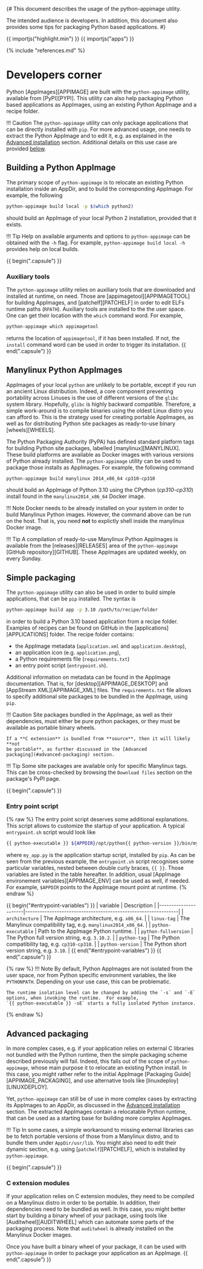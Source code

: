 {# This document describes the usage of the python-appimage utility.

   The intended audience is developers. In addition, this document also provides
   some tips for packaging Python based applications.
#}

{{ importjs("highlight.min") }}
{{ importjs("apps") }}

{% include "references.md" %}


# Developers corner

Python [AppImages][APPIMAGE] are built with the `python-appimage` utility,
available from [PyPI][PYPI]. This utility can also help packaging Python based
applications as AppImages, using an existing Python AppImage and a recipe
folder.

!!! Caution
    The `python-appimage` utility can only package applications that can be
    directly installed with `pip`. For more advanced usage, one needs to extract
    the Python AppImage and to edit it, e.g. as explained in the [Advanced
    installation](index.md#advanced-installation) section.  Additional details
    on this use case are provided [below](#advanced-packaging).


## Building a Python AppImage

The primary scope of `python-appimage` is to relocate an existing Python
installation inside an AppDir, and to build the corresponding AppImage.  For
example, the following

```bash
python-appimage build local -p $(which python2)
```

should build an AppImage of your local Python 2 installation, provided that it
exists.

!!! Tip
    Help on available arguments and options to `python-appimage` can be obtained
    with the `-h` flag. For example, `python-appimage build local -h` provides
    help on local builds.


{{ begin(".capsule") }}
### Auxiliary tools

The `python-appimage` utility relies on auxiliary tools that are downloaded and
installed at runtime, on need. Those are [appimagetool][APPIMAGETOOL] for
building AppImages, and [patchelf][PATCHELF] in order to edit ELFs runtime paths
(`RPATH`). Auxiliary tools are installed to the the user space. One can get
their location with the `which` command word. For example,

```bash
python-appimage which appimagetool
```

returns the location of `appimagetool`, if it has been installed. If not, the
`install` command word can be used in order to trigger its installation.
{{ end(".capsule") }}


## Manylinux Python AppImages

AppImages of your local `python` are unlikely to be portable, except if you run
an ancient Linux distribution. Indeed, a core component preventing portability
across Linuses is the use of different versions of the `glibc` system library.
Hopefully, `glibc` is highly backward compatible. Therefore, a simple
work-around is to compile binaries using the oldest Linux distro you can afford
to.  This is the strategy used for creating portable AppImages, as well as for
distributing Python site packages as ready-to-use binary [wheels][WHEELS].

The Python Packaging Authority (PyPA) has defined standard platform tags for
building Python site packages, labelled [manylinux][MANYLINUX].  These build
platforms are available as Docker images with various versions of Python already
installed. The `python-appimage` utility can be used to package those installs
as AppImages. For example, the following command

```bash
python-appimage build manylinux 2014_x86_64 cp310-cp310
```

should build an AppImage of Python 3.10 using the CPython (_cp310-cp310_)
install found in the `manylinux2014_x86_64` Docker image.

!!! Note
    Docker needs to be already installed on your system in order to build
    Manylinux Python images. However, the command above can be run on the host.
    That is, you need **not** to explictly shell inside the manylinux Docker
    image.

!!! Tip
    A compilation of ready-to-use Manylinux Python AppImages is available from
    the [releases][RELEASES] area of the `python-appimage` [GitHub
    repository][GITHUB]. These AppImages are updated weekly, on every Sunday.


## Simple packaging

The `python-appimage` utility can also be used in order to build simple
applications, that can be `pip` installed. The syntax is

```bash
python-appimage build app -p 3.10 /path/to/recipe/folder
```

in order to build a Python 3.10 based application from a recipe folder.
Examples of recipes can be found on GitHub in the [applications][APPLICATIONS]
folder.  The recipe folder contains:

- the AppImage metadata (`application.xml` and `application.desktop`),
- an application icon (e.g. `application.png`),
- a Python requirements file (`requirements.txt`)
- an entry point script (`entrypoint.sh`).

Additional information on metadata can be found in the AppImage documentation.
That is, for [desktop][APPIMAGE_DESKTOP] and [AppStream XML][APPIMAGE_XML]
files. The `requirements.txt` file allows to specify additional site packages
to be bundled in the AppImage, using `pip`.

!!! Caution
    Site packages bundled in the AppImage, as well as their dependencies, must
    either be pure python packages, or they must be available as portable binary
    wheels.

    If a **C extension** is bundled from **source**, then it will likely **not
    be portable**, as further discussed in the [Advanced
    packaging](#advanced-packaging) section.

!!! Tip
    Some site packages are available only for specific Manylinux tags. This can
    be cross-checked by browsing the `Download files` section on the package's
    PyPI page.

{{ begin(".capsule") }}
### Entry point script

{% raw %}
The entry point script deserves some additional explanations. This script allows
to customize the startup of your application. A typical `entrypoint.sh` script
would look like

```bash
{{ python-executable }} ${APPDIR}/opt/python{{ python-version }}/bin/my_app.py "$@"
```

where `my_app.py` is the application startup script, installed by `pip`. As can
be seen from the previous example, the `entrypoint.sh` script recognises some
particular variables, nested between double curly braces, `{{ }}`. Those
variables are listed in the table hereafter. In addition, usual [AppImage
environement variables][APPIMAGE_ENV] can be used as well, if needed. For
example, `$APPDIR` points to the AppImage mount point at runtime.
{% endraw %}

{{ begin("#entrypoint-variables") }}
| variable             | Description                                                   |
|----------------------|---------------------------------------------------------------|
| `architecture`       | The AppImage architecture, e.g. `x86_64`.                     |
| `linux-tag`          | The Manylinux compatibility tag, e.g. `manylinux2014_x86_64`. |
| `python-executable`  | Path to the AppImage Python runtime.                          |
| `python-fullversion` | The Python full version string, e.g. `3.10.2`.                |
| `python-tag`         | The Python compatibility tag, e.g. `cp310-cp310`.             |
| `python-version`     | The Python short version string, e.g. `3.10`.                 |
{{ end("#entrypoint-variables") }}
{{ end(".capsule") }}

{% raw %}
!!! Note
    By default, Python AppImages are not isolated from the user space, nor from
    Python specific environment variables, the like `PYTHONPATH`. Depending on
    your use case, this can be problematic.

    The runtime isolation level can be changed by adding the `-s` and `-E`
    options, when invoking the runtime.  For example,
    `{{ python-executable }} -sE` starts a fully isolated Python instance.
{% endraw %}


## Advanced packaging

In more complex cases, e.g. if your application relies on external C libraries
not bundled with the Python runtime, then the simple packaging scheme described
previously will fail. Indeed, this falls out of the scope of `python-appimage`,
whose main purpose it to relocate an existing Python install. In this case, you
might rather refer to the initial AppImage [Packaging
Guide][APPIMAGE_PACKAGING], and use alternative tools like
[linuxdeploy][LINUXDEPLOY].

Yet, `python-appimage` can still be of use in more complex cases by extracting
its AppImages to an AppDir, as discussed in the [Advanced
installation](index.md#advanced-installation) section. The extracted AppImages
contain a relocatable Python runtime, that can be used as a starting base for
building more complex AppImages.

!!! Tip
    In some cases, a simple workaround to missing external libraries can be to
    fetch portable versions of those from a Manylinux distro, and to bundle them
    under `AppDir/usr/lib`. You might also need to edit their dynamic section,
    e.g.  using [`patchelf`][PATCHELF], which is installed by `python-appimage`.


{{ begin(".capsule") }}
### C extension modules

If your application relies on C extension modules, they need to be compiled on a
Manylinux distro in order to be portable. In addition, their dependencies need
to be bundled as well. In this case, you might better start by building a binary
wheel of your package, using tools like [Auditwheel][AUDITWHEEL] which can
automate some parts of the packaging process. Note that `auditwheel` is already
installed on the Manylinux Docker images.

Once you have built a binary wheel of your package, it can be used with
`python-appimage` in order to package your application as an AppImage.
{{ end(".capsule") }}
